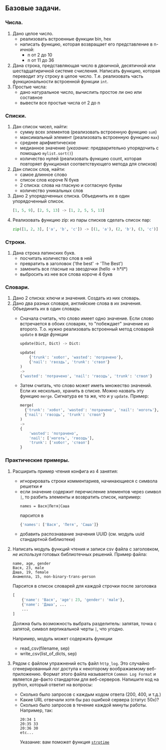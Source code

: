 ## Базовые задачи.

### Числа.

1. Дано целое число.
    * реализовать встроенные функции bin, hex
    * написать функцию, которая возвращает его представление в n-ичной:
        * n от 2 до 10
        * n от 11 до 36
2. Дана строка, представляющая число в двоичной, десятичной или шестадцатиричной системе счисления.
Написать функцию, которая переводит эту строку в целое число. Т.е. реализовать
часть функциональности встроенной функции `int`.
3. Простые числа:
   * дано натуральное число, вычислить простое ли оно или составное
   * вывести все простые числа от 2 до n


### Списки.

1. Дан список чисел, найти:
    * сумму всех элементов (реализовать встроенную функцию `sum`)
    * максимальный элемент (реализовать встроенную функцию `max`)
    * среднее арифметическое
    * медианное значение (*указание*: предварительно упорядочить c помощью `mylist.sort()`)
    * количество нулей (реализовать функцию count, которая повторяет функционал соответствующего метода для списков)
2. Дан список слов, найти:
    * самое длинное слово
    * список слов короче N букв
    * 2 списка: слова на гласную и согласную буквы
    * количество уникальных слов
3. Дано 2 упорядоченных списка.
   Объединить их в один упорядоченный список.
   ```python
   [1, 5, 9], [2, 5, 13] -> [1, 2, 5, 5, 13]
   ```
4. Реализовать функцию zip: из пары списков сделать список пар:
   ```python
   zip([1, 2, 3], ['a', 'b', 'c']) -> [(1, 'a'), (2, 'b'), (3, 'c')]
   ```

### Строки.

1. Дана строка латинских букв.
    * посчитать количество слов в ней
    * превратить в заголовок ('the best' -> 'The Best')
    * заменить все гласные на звездочки (hello -> h\*ll\*)
    * выбросить из нее все слова короче 4 букв

### Словари.

1. Дано 2 списка: ключи и значения. Создать из них словарь.
2. Дано два разных словаря, английские слова в их значения. Объединить их в один словарь:
    * Сначала считать, что слово имеет одно значение.
      Если слово встречается в обоих словарях, то "побеждает" значение из второго.
      Т.о. нужно реализовать встроенный метод словарей `update` в виде *функции*
      ```python
      update(Dict, Dict) -> Dict:
      ```
      ```python
      update(
          {'trunk': 'хобот', 'wasted': 'потрачено'}, 
          {'nail': 'гвоздь', 'trunk': 'ствол'}
      )
      ->
      {'wasted': 'потрачено', 'nail': 'гвоздь', 'trunk': 'ствол'}
      ```

    * Затем считать, что слово может иметь множество значений.
      Если их несколько, хранить в списке. Можно назвать эту
      функцию `merge`. Сигнатура ее та же, что и у `update`.
      Пример:
      ```python
      merge(
        {'trunk': 'хобот', 'wasted': 'потрачено', 'nail': 'ноготь'}, 
        {'nail': 'гвоздь', 'trunk': 'ствол'}
      )
      ->
      {
          'wasted': 'потрачено',
          'nail': ['ноготь', 'гвоздь'],
          'trunk': ['хобот', 'ствол']
      }
      ```

### Практические примеры.

1. Расширить пример чтения конфига из 4 занятия:
    * игнорировать строки комментариев, начинающиеся с символа решетки `#`
    * если значение содержит перечисление элементов через
      символ `|`, то разбить элементы и возвратить список, например:
      ```
      names = Вася|Петя|Cаша
      ```
      парсится в
      ```python
      {'names': ['Вася', 'Петя', 'Саша']}
      ```
    * добавить распознавание значения UUID (см. модуль uuid стандартной
      библиотеки)

2. Написать модуль функций чтения и записи csv файла с заголовком,
   *не используя* готовых библиотечных решений. Пример файла:
   ```
   name, age, gender
   Вася, 23, male
   Даша, 19, female
   Анамелла, 15, non-binary-trans-person
   ```
   Парсится в список словарей для каждой строчки после заголовка
   ```python
   [
       {'name': 'Вася', 'age': 23, 'gender': 'male'},
       {'name': 'Даша', ...
       ...
   ]
   ```
   Должна быть возможность выбрать разделитель:
   запятая, точка с запятой, символ вертикальной черты `|`, что угодно.

   Например, модуль может содержать функции

   * read_csv(filename, sep)
   * write_csv(list_of_dicts, sep)

3. Рядом с файлом упражнений есть файл `http_log`.
Это случайно сгенерированный лог доступа к некоторому воображаемому
веб-приложению. 
Формат этого файла называется `Common Log Format` 
и является де-факто стандартом для веб-серверов.
Напишите код на python, который ответит на вопросы:
    * Сколько было запросов с каждым кодом ответа (200, 400, и т.д.)
    * Какие URL отвечали хотя бы раз ошибкой сервера (статус 50x)?
    * Cколько было запросов в течение каждой минуты работы. Например, так:
      ```
      20:34 1 
      20:35 33
      20:36 30
      etc...
      ```
      Указание: вам поможет функция [`strptime`](https://docs.python.org/3/library/datetime.html#datetime.datetime.strptime)
